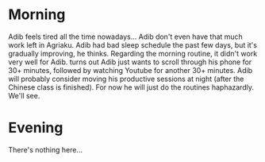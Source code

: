 # Morning
Adib feels tired all the time nowadays... Adib don't even have that much work left in Agriaku. Adib had bad sleep schedule the past few days, but it's gradually improving, he thinks.
Regarding the morning routine, it didn't work very well for Adib. turns out Adib just wants to scroll through his phone for 30+ minutes, followed by watching Youtube for another 30+ minutes. Adib will probably consider moving his productive sessions at night (after the Chinese class is finished). For now he will just do the routines haphazardly. We'll see.

# Evening
There's nothing here...